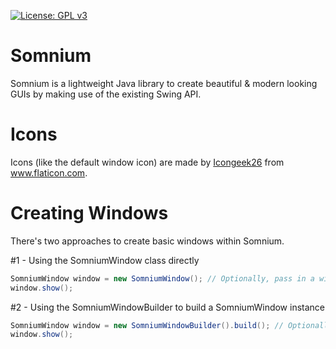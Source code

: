 [![License: GPL v3](https://img.shields.io/badge/License-GPLv3-blue.svg)](https://www.gnu.org/licenses/gpl-3.0)

# Somnium
Somnium is a lightweight Java library to create beautiful & modern looking GUIs by making use of the existing Swing API.

# Icons
Icons (like the default window icon) are made by <a href="https://www.flaticon.com/authors/icongeek26" title="Icongeek26">Icongeek26</a> from <a href="https://www.flaticon.com/" title="Flaticon"> www.flaticon.com</a>.

# Creating Windows
There's two approaches to create basic windows within Somnium.

#1 - Using the SomniumWindow class directly
```java
SomniumWindow window = new SomniumWindow(); // Optionally, pass in a width, height and a title
window.show();
```

#2 - Using the SomniumWindowBuilder to build a SomniumWindow instance
```java
SomniumWindow window = new SomniumWindowBuilder().build(); // Optionally, build the window with methods like setDraggable()
window.show();
```
